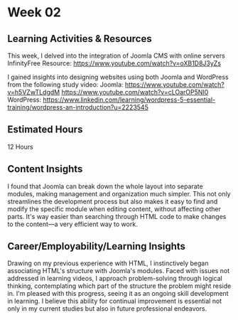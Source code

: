 # Week 02
## Learning Activities & Resources
This week, I delved into the integration of Joomla CMS with online servers InfinityFree
Resource: 
https://www.youtube.com/watch?v=oXB1D8J3yZs

I gained insights into designing websites using both Joomla and WordPress from the following study video:
Joomla: https://www.youtube.com/watch?v=h5VZwTLdgdM
        https://www.youtube.com/watch?v=cLOarOP5NI0
WordPress: https://www.linkedin.com/learning/wordpress-5-essential-training/wordpress-an-introduction?u=2223545


## Estimated Hours
12 Hours

## Content Insights
I found that Joomla can break down the whole layout into separate modules, making management and organization much simpler. 
This not only streamlines the development process but also makes it easy to find and modify the specific module when editing content,
without affecting other parts. It's way easier than searching through HTML code to make changes to the content—a very efficient way to work.

## Career/Employability/Learning Insights
Drawing on my previous experience with HTML, I instinctively began associating HTML's structure with Joomla's modules.
Faced with issues not addressed in learning videos, I approach problem-solving through logical thinking, 
contemplating which part of the structure the problem might reside in. 
I'm pleased with this progress, seeing it as an ongoing skill development in learning.
I believe this ability for continual improvement is essential not only in my current studies
but also in future professional endeavors.
